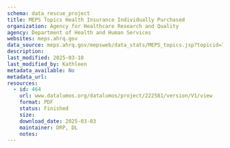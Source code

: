 ```yaml
---
schema: data_rescue_project 
title: MEPS Topics Health Insurance Individually Purchased
organization: Agency for Healthcare Research and Quality
agency: Department of Health and Human Services
websites: meps.ahrq.gov
data_source: meps.ahrq.gov/mepsweb/data_stats/MEPS_topics.jsp?topicid=7Z3
description: 
last_modified: 2025-03-18
last_modified_by: Kathleen
metadata_available: No
metadata_url: 
resources:
  - id: 464
    url: www.datalumos.org/datalumos/project/222581/version/V1/view
    format: PDF
    status: Finished
    size: 
    download_date: 2025-03-03
    maintainer: DRP, DL
    notes: 
---
```


